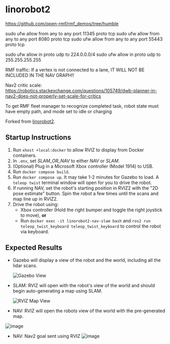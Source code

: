 # linorobot2

https://github.com/open-rmf/rmf_demos/tree/humble

sudo ufw allow from any to any port 11345 proto tcp
sudo ufw allow from any to any port 8080 proto tcp
sudo ufw allow from any to any port 55443 proto tcp


sudo ufw allow in proto udp to 224.0.0.0/4
sudo ufw allow in proto udp to 255.255.255.255

RMF traffic: If a vertex is not connected to a lane, IT WILL NOT BE INCLUDED IN THE NAV GRAPH!!

Nav2 critic scale: https://robotics.stackexchange.com/questions/105749/dwb-planner-in-nav2-does-not-properly-set-scale-for-critics

To get RMF fleet manager to recognize completed task, robot state must have empty path, and mode set to idle or charging


Forked from [linorobot2](https://github.com/linorobot/linorobot2).

## Startup Instructions

1. Run `xhost +local:docker` to allow RVIZ to display from Docker containers.
2. In `.env`, set _SLAM_OR_NAV_ to either _NAV_ or _SLAM_.
3. (Optional) Plug in a Microsoft Xbox controller (Model 1914) to USB.
4. Run `docker compose build`.
5. Run `docker compose up`. It may take 1-2 minutes for Gazebo to load. A `teleop twist` terminal window will open for you to drive the robot.
6. If running NAV, set the robot's starting position in RVIZ2 with the "2D pose estimate" button. Spin the robot a few times until the scans and map line up in RVIZ2.
7. Drive the robot using:
   - Xbox controller (Hold the right bumper and toggle the right joystick to move), **or**
   - Run `docker exec -it linorobot2-nav-slam bash` and `ros2 run teleop_twist_keyboard teleop_twist_keyboard` to control the robot via keyboard.

## Expected Results

- Gazebo will display a view of the robot and the world, including all the lidar scans.
  
  ![Gazebo View](https://github.com/user-attachments/assets/fb57d7c8-b000-4d7e-bef2-c3fcf2c7c44f)

- SLAM: RVIZ will open with the robot's view of the world and should begin auto-generating a map using SLAM.
  
  ![RVIZ Map View](https://github.com/user-attachments/assets/4be799ff-4d3a-48c9-b58a-216c756eebee)

- NAV: RVIZ will open the robots view of the world with the pre-generated map.

![image](https://github.com/user-attachments/assets/ab75c0cb-3a92-4946-96fa-c2bac89121b6)

- NAV: Nav2 goal sent using RVIZ
![image](https://github.com/user-attachments/assets/3130b8f3-9c7c-4197-aa68-da44a7812d5c)



